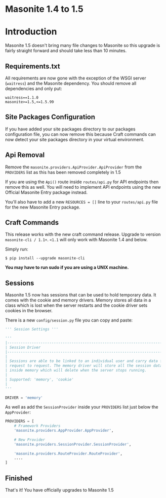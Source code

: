 # Masonite 1.4 to 1.5

# Introduction

Masonite 1.5 doesn't bring many file changes to Masonite so this upgrade is fairly straight forward and should take less than 10 minutes.

## Requirements.txt

All requirements are now gone with the exception of the WSGI server (`waitress`) and the Masonite dependency. You should remove all dependencies and only put:

```
waitress==1.1.0
masonite>=1.5,<=1.5.99
```

## Site Packages Configuration

If you have added your site packages directory to our packages configuration file, you can now remove this because Craft commands can now detect your site packages directory in your virtual environment.

## Api Removal

Remove the `masonite.providers.ApiProvider.ApiProvider` from the `PROVIDERS` list as this has been removed completely in 1.5

If you are using the `Api()` route inside `routes/api.py` for API endpoints then remove this as well. You will need to implement API endpoints using the new Official Masonite Entry package instead.

You'll also have to add a new `RESOURCES = []` line to your `routes/api.py` file for the new Masonite Entry package.

## Craft Commands

This release works with the new craft command release. Upgrade to version `masonite-cli / 1.1+`. `<1.1` will only work with Masonite 1.4 and below.

Simply run:

```
$ pip install --upgrade masonite-cli
```

**You may have to run sudo if you are using a UNIX machine.**

## Sessions

Masonite 1.5 now has sessions that can be used to hold temporary data. It comes with the cookie and memory drivers. Memory stores all data in a class which is lost when the server restarts and the cookie driver sets cookies in the browser.

There is a new `config/session.py` file you can copy and paste:

```python
''' Session Settings '''

'''
|--------------------------------------------------------------------------
| Session Driver
|--------------------------------------------------------------------------
|
| Sessions are able to be linked to an individual user and carry data from
| request to request. The memory driver will store all the session data
| inside memory which will delete when the server stops running.
|
| Supported: 'memory', 'cookie'
| 
'''

DRIVER = 'memory'
```

As well as add the `SessionProvider` inside your `PROVIDERS` list just below the `AppProvider`:

```python
PROVIDERS = [
    # Framework Providers
    'masonite.providers.AppProvider.AppProvider',
    
    # New Provider
    'masonite.providers.SessionProvider.SessionProvider',
    
    'masonite.providers.RouteProvider.RouteProvider',
    ....
]
```

## Finished

That's it! You have officially upgrades to Masonite 1.5